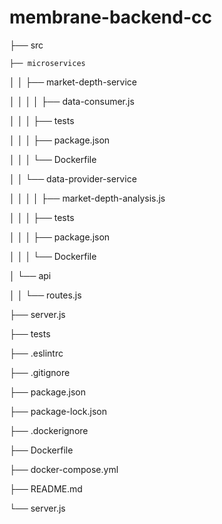 # membrane-backend-cc

├── src

    ├── microservices

│   │   ├── market-depth-service

│   │   │   │   ├── data-consumer.js

│   │   │   ├── tests

│   │   │   ├── package.json

│   │   │   └── Dockerfile

│   │   └── data-provider-service

│   │   │   │   ├── market-depth-analysis.js

│   │   │   ├── tests

│   │   │   ├── package.json

│   │   │   └── Dockerfile

│   └── api

│   │   └── routes.js

├── server.js

├── tests

├── .eslintrc

├── .gitignore

├── package.json

├── package-lock.json

├── .dockerignore

├── Dockerfile

├── docker-compose.yml

├── README.md

└── server.js
